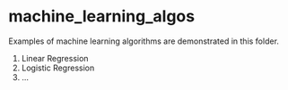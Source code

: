 # machine_learning_algos
Examples of machine learning algorithms are demonstrated in this folder. 

1. Linear Regression 
2. Logistic Regression
3. ...
